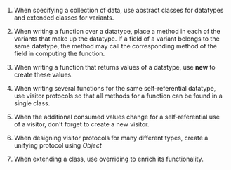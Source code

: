 1. When specifying a collection of data, use abstract classes for datatypes and extended classes for variants.

2. When writing a function over a datatype, place a method in each of the variants that make up the datatype.
If a field of a variant belongs to the same datatype, the method may call the corresponding method of the field in computing the function.

3. When writing a function that returns values of a datatype, use **new** to create these values.

4. When writing several functions for the same self-referential datatype,
use visitor protocols so that all methods for a function can be found in a single class.

5. When the additional consumed values change for a self-referential use of a visitor,
don't forget to create a new visitor.

6. When designing visitor protocols for many different types, create a unifying protocol using *Object*

7. When extending a class, use overriding to enrich its functionality.
